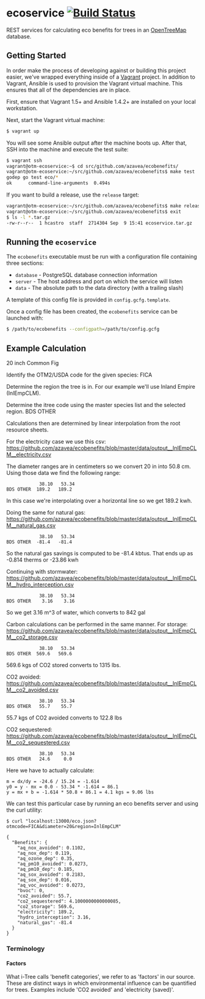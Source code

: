 # ecoservice [![Build Status](https://travis-ci.org/OpenTreeMap/otm-ecoservice.svg?branch=master)](https://travis-ci.org/OpenTreeMap/otm-ecoservice)

REST services for calculating eco benefits for trees in an [OpenTreeMap](https://github.com/OpenTreeMap) database.

## Getting Started

In order make the process of developing against or building this project easier, we've wrapped everything inside of a [Vagrant](https://www.vagrantup.com/) project. In addition to Vagrant, Ansible is used to provision the Vagrant virtual machine. This ensures that all of the dependencies are in place.

First, ensure that Vagrant 1.5+ and Ansible 1.4.2+ are installed on your local workstation.

Next, start the Vagrant virtual machine:

```bash
$ vagrant up
```

You will see some Ansible output after the machine boots up. After that, SSH into the machine and execute the test suite:

```bash
$ vagrant ssh
vagrant@otm-ecoservice:~$ cd src/github.com/azavea/ecobenefits/
vagrant@otm-ecoservice:~/src/github.com/azavea/ecobenefits$ make test
godep go test eco/*
ok      command-line-arguments  0.494s
```

If you want to build a release, use the `release` target:

```bash
vagrant@otm-ecoservice:~/src/github.com/azavea/ecobenefits$ make release
vagrant@otm-ecoservice:~/src/github.com/azavea/ecobenefits$ exit
$ ls -l *.tar.gz
-rw-r--r--  1 hcastro  staff  2714304 Sep  9 15:41 ecoservice.tar.gz
```

## Running the ``ecoservice``

The ``ecobenefits`` executable must be run with a configuration file
containing three sections:

* ``database`` - PostgreSQL database connection information
* ``server`` - The host address and port on which the service will listen
* ``data`` - The absolute path to the data directory (with a trailing
  slash)

A template of this config file is provided in ``config.gcfg.template``.

Once a config file has been created, the ``ecobenefits`` service can be launched with:

```bash
$ /path/to/ecobenefits --configpath=/path/to/config.gcfg
```

## Example Calculation

20 inch Common Fig

Identify the OTM2/USDA code for the given species:
FICA

Determine the region the tree is in. For our example
we'll use Inland Empire (InlEmpCLM).

Determine the itree code using the master species list
and the selected region.
BDS OTHER

Calculations then are determined by linear interpolation
from the root resource sheets.

For the electricity case we use this csv:
https://github.com/azavea/ecobenefits/blob/master/data/output__InlEmpCLM__electricity.csv

The diameter ranges are in centimeters so we convert 20 in into 50.8
cm. Using those data we find the following range:

```
            38.10   53.34
BDS OTHER  189.2   189.2
```

In this case we're interpolating over a horizontal line so we get 189.2 kwh.

Doing the same for natural gas:
https://github.com/azavea/ecobenefits/blob/master/data/output__InlEmpCLM__natural_gas.csv

```
            38.10   53.34
BDS OTHER  -81.4   -81.4
```

So the natural gas savings is computed to be -81.4 kbtus. That ends up
as -0.814 therms or -23.86 kwh

Continuing with stormwater:
https://github.com/azavea/ecobenefits/blob/master/data/output__InlEmpCLM__hydro_interception.csv

```
            38.10   53.34
BDS OTHER    3.16    3.16
```

So we get 3.16 m^3 of water, which converts to 842 gal

Carbon calculations can be performed in the same manner. For storage:
https://github.com/azavea/ecobenefits/blob/master/data/output__InlEmpCLM__co2_storage.csv

```
            38.10   53.34
BDS OTHER  569.6   569.6
```

569.6 kgs of CO2 stored converts to 1315 lbs.

CO2 avoided:
https://github.com/azavea/ecobenefits/blob/master/data/output__InlEmpCLM__co2_avoided.csv

```
            38.10   53.34
BDS OTHER   55.7    55.7
```

55.7 kgs of CO2 avoided converts to 122.8 lbs

CO2 sequestered:
https://github.com/azavea/ecobenefits/blob/master/data/output__InlEmpCLM__co2_sequestered.csv

```
            38.10   53.34
BDS OTHER   24.6     0.0
```

Here we have to actually calculate:

```
m = dx/dy = -24.6 / 15.24 = -1.614
y0 = y - mx = 0.0 - 53.34 * -1.614 = 86.1
y = mx + b = -1.614 * 50.8 + 86.1 = 4.1 kgs = 9.06 lbs
```

We can test this particular case by running an eco benefits server and
using the curl utility:

```
$ curl "localhost:13000/eco.json?otmcode=FICA&diameter=20&region=InlEmpCLM"

{
  "Benefits": {
    "aq_nox_avoided": 0.1102,
    "aq_nox_dep": 0.119,
    "aq_ozone_dep": 0.35,
    "aq_pm10_avoided": 0.0273,
    "aq_pm10_dep": 0.185,
    "aq_sox_avoided": 0.2183,
    "aq_sox_dep": 0.016,
    "aq_voc_avoided": 0.0273,
    "bvoc": 0,
    "co2_avoided": 55.7,
    "co2_sequestered": 4.1000000000000085,
    "co2_storage": 569.6,
    "electricity": 189.2,
    "hydro_interception": 3.16,
    "natural_gas": -81.4
  }
}
```

### Terminology

#### Factors
What i-Tree calls 'benefit categories', we refer to as 'factors' in our source. These are distinct ways in which environmental influence can be quantified for trees. Examples include 'CO2 avoided' and 'electricity (saved)'.
